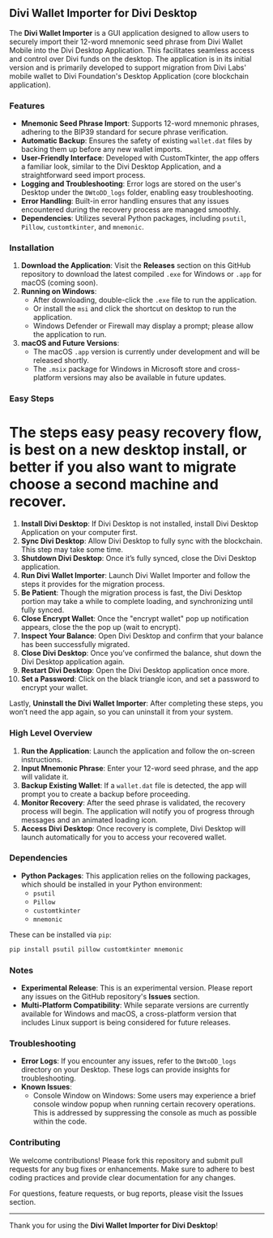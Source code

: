 ## Divi Wallet Importer for Divi Desktop

The **Divi Wallet Importer** is a GUI application designed to allow users to securely import their 12-word mnemonic seed phrase from Divi Wallet Mobile into the Divi Desktop Application. This facilitates seamless access and control over Divi funds on the desktop. The application is in its initial version and is primarily developed to support migration from Divi Labs' mobile wallet to Divi Foundation's Desktop Application (core blockchain application).

### Features

- **Mnemonic Seed Phrase Import**: Supports 12-word mnemonic phrases, adhering to the BIP39 standard for secure phrase verification.
- **Automatic Backup**: Ensures the safety of existing `wallet.dat` files by backing them up before any new wallet imports.
- **User-Friendly Interface**: Developed with CustomTkinter, the app offers a familiar look, similar to the Divi Desktop Application, and a straightforward seed import process.
- **Logging and Troubleshooting**: Error logs are stored on the user's Desktop under the `DWtoDD_logs` folder, enabling easy troubleshooting.
- **Error Handling**: Built-in error handling ensures that any issues encountered during the recovery process are managed smoothly.
- **Dependencies**: Utilizes several Python packages, including `psutil`, `Pillow`, `customtkinter`, and `mnemonic`.

### Installation

1. **Download the Application**: Visit the **Releases** section on this GitHub repository to download the latest compiled `.exe` for Windows or `.app` for macOS (coming soon).
2. **Running on Windows**:
   - After downloading, double-click the `.exe` file to run the application.
   - Or install the `msi` and click the shortcut on desktop to run the application.
   - Windows Defender or Firewall may display a prompt; please allow the application to run.
3. **macOS and Future Versions**:
   - The macOS `.app` version is currently under development and will be released shortly.
   - The `.msix` package for Windows in Microsoft store and cross-platform versions may also be available in future updates.

### Easy Steps

# The steps easy peasy recovery flow, is best on a new desktop install, or better if you also want to migrate choose a second machine and recover.

1. **Install Divi Desktop**: If Divi Desktop is not installed, install Divi Desktop Application on your computer first.
2. **Sync Divi Desktop**: Allow Divi Desktop to fully sync with the blockchain. This step may take some time.
3. **Shutdown Divi Desktop**: Once it’s fully synced, close the Divi Desktop application.
4. **Run Divi Wallet Importer**: Launch Divi Wallet Importer and follow the steps it provides for the migration process. 
5. **Be Patient**: Though the migration process is fast, the Divi Desktop portion may take a while to complete  loading, and synchronizing until fully synced.
6. **Close Encrypt Wallet**: Once the "encrypt wallet" pop up notification appears, close the the pop up (wait to encrypt).
7. **Inspect Your Balance**: Open Divi Desktop and confirm that your balance has been successfully migrated.
8. **Close Divi Desktop**: Once you’ve confirmed the balance, shut down the Divi Desktop application again.
9. **Restart Divi Desktop**: Open the Divi Desktop application once more.
10. **Set a Password**: Click on the black triangle icon, and set a password to encrypt your wallet.

Lastly, **Uninstall the Divi Wallet Importer**: After completing these steps, you won’t need the app again, so you can uninstall it from your system.

### High Level Overview
1. **Run the Application**: Launch the application and follow the on-screen instructions.
2. **Input Mnemonic Phrase**: Enter your 12-word seed phrase, and the app will validate it.
3. **Backup Existing Wallet**: If a `wallet.dat` file is detected, the app will prompt you to create a backup before proceeding.
4. **Monitor Recovery**: After the seed phrase is validated, the recovery process will begin. The application will notify you of progress through messages and an animated loading icon.
5. **Access Divi Desktop**: Once recovery is complete, Divi Desktop will launch automatically for you to access your recovered wallet.

### Dependencies

- **Python Packages**: This application relies on the following packages, which should be installed in your Python environment:
  - `psutil`
  - `Pillow`
  - `customtkinter`
  - `mnemonic`

These can be installed via `pip`:

```bash
pip install psutil pillow customtkinter mnemonic
```

### Notes

- **Experimental Release**: This is an experimental version. Please report any issues on the GitHub repository's **Issues** section.
- **Multi-Platform Compatibility**: While separate versions are currently available for Windows and macOS, a cross-platform version that includes Linux support is being considered for future releases.

### Troubleshooting

- **Error Logs**: If you encounter any issues, refer to the `DWtoDD_logs` directory on your Desktop. These logs can provide insights for troubleshooting.
- **Known Issues**:
  - Console Window on Windows: Some users may experience a brief console window popup when running certain recovery operations. This is addressed by suppressing the console as much as possible within the code.

### Contributing

We welcome contributions! Please fork this repository and submit pull requests for any bug fixes or enhancements. Make sure to adhere to best coding practices and provide clear documentation for any changes.

For questions, feature requests, or bug reports, please visit the Issues section.

---

Thank you for using the **Divi Wallet Importer for Divi Desktop**!
